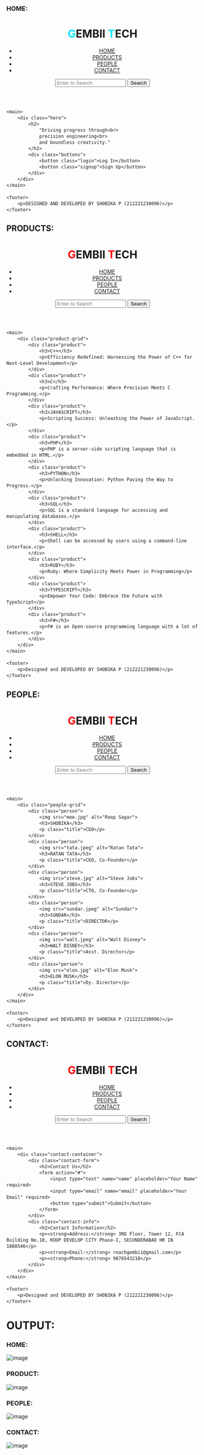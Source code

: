 ### HOME:
<!DOCTYPE html>
<html lang="en">
<head>
    <meta charset="UTF-8">
    <meta name="viewport" content="width=device-width, initial-scale=1.0">
    <title>ROOP TECH</title>
    <link rel="stylesheet" href="styles.css">
</head>
<body>
    <header>
        <div class="logo">
            <h1><span style="color: #00eaff;">G</span>EMBII<span style="color: #00eaFF;"> T</span>ECH</h1>
        </div>
        <nav>
            <ul>
                <li><a href="#">HOME</a></li>
                <li><a href="products.html">PRODUCTS</a></li>
                <li><a href="people.html">PEOPLE</a></li>
                <li><a href="contact.html">CONTACT</a></li>
            </ul>
        </nav>
        <div class="search-bar">
            <input type="text" placeholder="Enter to Search">
            <button>Search</button>
        </div>
    </header>

    <main>
        <div class="hero">
            <h2>
                "Driving progress through<br>
                precision engineering<br>
                and boundless creativity."
            </h2>
            <div class="buttons">
                <button class="login">Log In</button>
                <button class="signup">Sign Up</button>
            </div>
        </div>
    </main>

    <footer>
        <p>DESIGNED AND DEVELOPED BY SHOBIKA P (212221230096)</p>
    </footer>
</body>
</html>

 ## PRODUCTS:
 <!DOCTYPE html>
<html lang="en">
<head>
    <meta charset="UTF-8">
    <meta name="viewport" content="width=device-width, initial-scale=1.0">
    <title>Product Page</title>
    <link rel="stylesheet" href="style.css">
</head>
<body>
    <header>
        <div class="logo">
            <h1><span style="color: rgb(255, 0, 0);">G</span>EMBII<span style="color: #ff0000;"> T</span>ECH</h1>
        </div>
        <nav>
            <ul>
                <li><a href="home.html">HOME</a></li>
                <li><a href="products.html" class="active">PRODUCTS</a></li>
                <li><a href="people.html">PEOPLE</a></li>
                <li><a href="contact.html   ">CONTACT</a></li>
            </ul>
        </nav>
        <div class="search-bar">
            <input type="text" placeholder="Enter to Search">
            <button>Search</button>
        </div>
    </header>

    <main>
        <div class="product-grid">
            <div class="product">
                <h3>C++</h3>
                <p>Efficiency Redefined: Harnessing the Power of C++ for Next-Level Development</p>
            </div>
            <div class="product">
                <h3>C</h3>
                <p>Crafting Performance: Where Precision Meets C Programming.</p>
            </div>
            <div class="product">
                <h3>JAVASCRIPT</h3>
                <p>Scripting Success: Unleashing the Power of JavaScript.</p>
            </div>
            <div class="product">
                <h3>PHP</h3>
                <p>PHP is a server-side scripting language that is embedded in HTML.</p>
            </div>
            <div class="product">
                <h3>PYTHON</h3>
                <p>Unlocking Innovation: Python Paving the Way to Progress.</p>
            </div>
            <div class="product">
                <h3>SQL</h3>
                <p>SQL is a standard language for accessing and manipulating databases.</p>
            </div>
            <div class="product">
                <h3>SHELL</h3>
                <p>Shell can be accessed by users using a command-line interface.</p>
            </div>
            <div class="product">
                <h3>RUBY</h3>
                <p>Ruby: Where Simplicity Meets Power in Programming</p>
            </div>
            <div class="product">
                <h3>TYPESCRIPT</h3>
                <p>Empower Your Code: Embrace the Future with TypeScript</p>
            </div>
            <div class="product">
                <h3>F#</h3>
                <p>F# is an Open-source programming language with a lot of features.</p>
            </div>
        </div>
    </main>

    <footer>
        <p>Designed and DEVELOPED BY SHOBIKA P (212221230096)</p>
    </footer>
</body>
</html>

## PEOPLE:
<!DOCTYPE html>
<html lang="en">
<head>
    <meta charset="UTF-8">
    <meta name="viewport" content="width=device-width, initial-scale=1.0">
    <title>People Page</title>
    <link rel="stylesheet" href="people.css">
</head>
<body>
    <header>
        <div class="logo">
            <h1><span style="color: rgb(255, 0, 0);">G</span>EMBII<span style="color: #ff0000;"> T</span>ECH</h1>        </div>
        <nav>
            <ul>
                <li><a href="home.html">HOME</a></li>
                <li><a href="products.html">PRODUCTS</a></li>
                <li><a href="people.html" class="active">PEOPLE</a></li>
                <li><a href="contact.html">CONTACT</a></li>
            </ul>
        </nav>
        <div class="search-bar">
            <input type="text" placeholder="Enter to Search">
            <button>Search</button>
        </div>
    </header>

    <main>
        <div class="people-grid">
            <div class="person">
                <img src="mee.jpg" alt="Roop Sagar">
                <h3>SHOBIKA</h3>
                <p class="title">CEO</p>
            </div>
            <div class="person">
                <img src="tata.jpeg" alt="Ratan Tata">
                <h3>RATAN TATA</h3>
                <p class="title">CEO, Co-Founder</p>
            </div>
            <div class="person">
                <img src="steve.jpg" alt="Steve Jobs">
                <h3>STEVE JOBS</h3>
                <p class="title">CTO, Co-Founder</p>
            </div>
            <div class="person">
                <img src="sundar.jpeg" alt="Sundar">
                <h3>SUNDAR</h3>
                <p class="title">DIRECTOR</p>
            </div>
            <div class="person">
                <img src="walt.jpeg" alt="Walt Disney">
                <h3>WALT DISNEY</h3>
                <p class="title">Asst. Director</p>
            </div>
            <div class="person">
                <img src="elon.jpg" alt="Elon Musk">
                <h3>ELON MUSK</h3>
                <p class="title">Dy. Director</p>
            </div>
        </div>
    </main>

    <footer>
        <p>Designed and DEVELOPED BY SHOBIKA P (212221230096)</p>
    </footer>
</body>
</html>

## CONTACT:
<!DOCTYPE html>
<html lang="en">
<head>
    <meta charset="UTF-8">
    <meta name="viewport" content="width=device-width, initial-scale=1.0">
    <title>Contact Us Page</title>
    <link rel="stylesheet" href="contact.css">
</head>
<body>
    <header>
        <div class="logo">
            <h1><span style="color: rgb(255, 0, 0);">G</span>EMBII<span style="color: #ff0000;"> T</span>ECH</h1>        </div>
        </div>
        <nav>
            <ul>
                <li><a href="home.html">HOME</a></li>
                <li><a href="products.html">PRODUCTS</a></li>
                <li><a href="people.html">PEOPLE</a></li>
                <li><a href="contact.html" class="active">CONTACT</a></li>
            </ul>
        </nav>
        <div class="search-bar">
            <input type="text" placeholder="Enter to Search">
            <button>Search</button>
        </div>
    </header>

    <main>
        <div class="contact-container">
            <div class="contact-form">
                <h2>Contact Us</h2>
                <form action="#">
                    <input type="text" name="name" placeholder="Your Name" required>
                    <input type="email" name="email" placeholder="Your Email" required>
                    <button type="submit">Submit</button>
                </form>
            </div>
            <div class="contact-info">
                <h2>Contact Information</h2>
                <p><strong>Address:</strong> 3RD Floor, Tower 12, FCA Building No.18, ROOP DEVELOP CITY Phase-I, SECUNDERABAD HR IN 1888546</p>
                <p><strong>Email:</strong> reachgembii@gmail.com</p>
                <p><strong>Phone:</strong> 9876543210</p>
            </div>
        </div>
    </main>

    <footer>
        <p>Designed and DEVELOPED BY SHOBIKA P (212221230096)</p>
    </footer>
</body>
</html>

# OUTPUT:
### HOME:
![image](https://github.com/Shobika187/gembii/assets/94508142/6d58bb0d-7d5d-462f-83d7-fba9b8999a76)
### PRODUCT:
![image](https://github.com/Shobika187/gembii/assets/94508142/c042350b-c999-4673-9bf6-6329eb21e5dc)
### PEOPLE:
![image](https://github.com/Shobika187/gembii/assets/94508142/4de2d171-075f-4e5a-83a7-04cec95cd1ca)
### CONTACT:

![image](https://github.com/Shobika187/gembii/assets/94508142/7ba01fd2-34e7-4ade-a600-a43ff8b94fd3)





